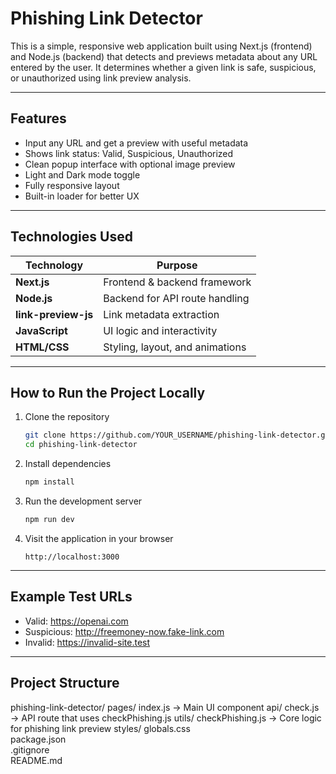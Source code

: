 # Phishing Link Detector

This is a simple, responsive web application built using Next.js (frontend) and Node.js (backend) that detects and previews metadata about any URL entered by the user. It determines whether a given link is safe, suspicious, or unauthorized using link preview analysis.

---

## Features

- Input any URL and get a preview with useful metadata
- Shows link status: Valid, Suspicious, Unauthorized
- Clean popup interface with optional image preview
- Light and Dark mode toggle
- Fully responsive layout
- Built-in loader for better UX
  
---

## Technologies Used

| Technology    | Purpose                         |
|---------------|----------------------------------|
| **Next.js**   | Frontend & backend framework     |
| **Node.js**   | Backend for API route handling   |
| **link-preview-js** | Link metadata extraction  |
| **JavaScript**| UI logic and interactivity       |
| **HTML/CSS**  | Styling, layout, and animations  |

---

## How to Run the Project Locally

1. Clone the repository

   ```bash
   git clone https://github.com/YOUR_USERNAME/phishing-link-detector.git
   cd phishing-link-detector

2. Install dependencies
   ```bash
   npm install

  3. Run the development server
     ```bash
     npm run dev

  4. Visit the application in your browser
     ```arduino
     http://localhost:3000

---

## Example Test URLs

- Valid: https://openai.com
- Suspicious: http://freemoney-now.fake-link.com
- Invalid: https://invalid-site.test

---

## Project Structure

phishing-link-detector/
  pages/
    index.js                → Main UI component
    api/
      check.js              → API route that uses checkPhishing.js
  utils/
    checkPhishing.js        → Core logic for phishing link preview
  styles/
    globals.css             
  package.json              
  .gitignore                
  README.md                 


